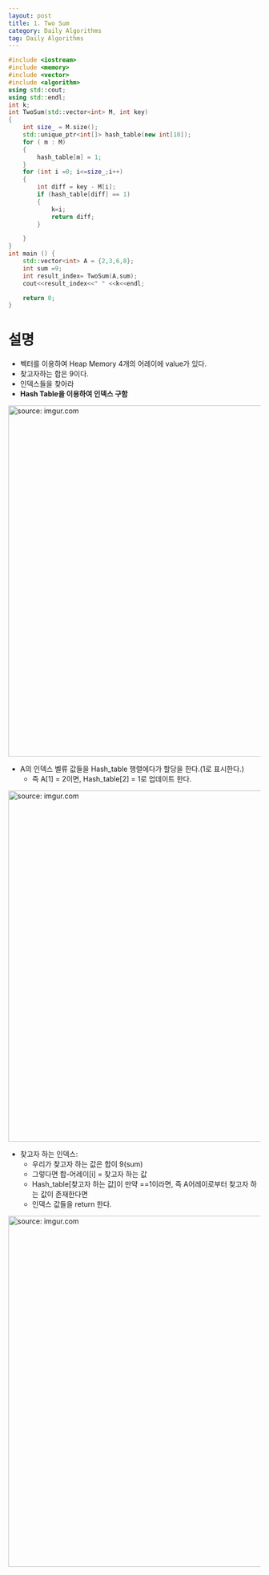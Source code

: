 ```yaml
---
layout: post
title: 1. Two Sum
category: Daily Algorithms
tag: Daily Algorithms
---
```


```c++
#include <iostream>
#include <memory>
#include <vector>
#include <algorithm>
using std::cout;
using std::endl;
int k;
int TwoSum(std::vector<int> M, int key)
{
    int size_ = M.size();
    std::unique_ptr<int[]> hash_table(new int[10]);
    for ( m : M)
    {
        hash_table[m] = 1;
    }
    for (int i =0; i<=size_;i++)
    {
        int diff = key - M[i];
        if (hash_table[diff] == 1)
        {
            k=i;
            return diff;
        }

    }
}
int main () {
    std::vector<int> A = {2,3,6,8};
    int sum =9;
    int result_index= TwoSum(A,sum);
    cout<<result_index<<" " <<k<<endl;

    return 0;
}
```

# 설명
- 벡터를 이용하여 Heap Memory 4개의 어레이에 value가 있다.
- 찾고자하는 합은 9이다.
- 인덱스들을 찾아라
- **Hash Table을 이용하여 인덱스 구함**

<a href="https://postimg.cc/YLzM7kRB"><img src="https://i.postimg.cc/T1Zwr3W1/Capture.jpg" width="700px" title="source: imgur.com" /><a>

- A의 인덱스 벨류 값들을 Hash_table 행렬에다가 할당을 한다.(1로 표시한다.)
  - 즉 A[1] = 2이면, Hash_table[2] = 1로 업데이트 한다.

<a href="https://postimg.cc/t1pf0PfJ"><img src="https://i.postimg.cc/d0yKyjj2/Capture.jpg" width="700px" title="source: imgur.com" /><a>

- 찾고자 하는 인덱스:
  - 우리가 찾고자 하는 값은 합이 9(sum)
  - 그렇다면 합-어레이[i] = 찾고자 하는 값
  - Hash_table[찾고자 하는 값]이 만약 ==1이라면, 즉 A어레이로부터 찾고자 하는 값이 존재한다면
  - 인덱스 값들을 return 한다.


<a href="https://postimg.cc/DWCKBBZn"><img src="https://i.postimg.cc/63K56Px2/Capture.jpg" width="700px" title="source: imgur.com" /><a>

